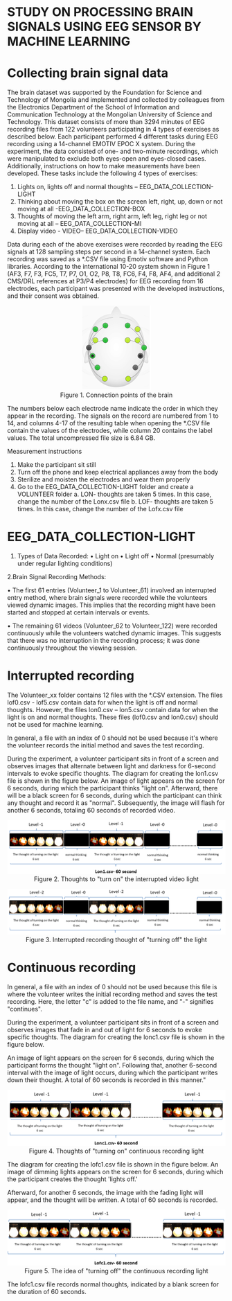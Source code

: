 <meta name="google-site-verification" content="869zrAWcixtFpmJrduAzwYjvY05aqfGGC_UyPIiF1IY" />

# STUDY ON PROCESSING BRAIN SIGNALS USING EEG SENSOR BY MACHINE LEARNING

# Collecting brain signal data

The brain dataset was supported by the Foundation for Science and Technology of Mongolia and implemented and collected by colleagues from the Electronics Department of the School of Information and Communication Technology at the Mongolian University of Science and Technology.
This dataset consists of more than 3294 minutes of EEG recording files from 122 volunteers participating in 4 types of exercises as described below. Each participant performed 4 different tasks during EEG recording using a 14-channel EMOTIV EPOC X system. During the experiment, the data consisted of one- and two-minute recordings, which were manipulated to exclude both eyes-open and eyes-closed cases. Additionally, instructions on how to make measurements have been developed. These tasks include the following 4 types of exercises:

1.	Lights on, lights off and normal thoughts – EEG_DATA_COLLECTION-LIGHT
2.	Thinking about moving the box on the screen left, right, up, down or not moving at all -EEG_DATA_COLLECTION-BOX
3.	Thoughts of moving the left arm, right arm, left leg, right leg or not moving at all – EEG_DATA_COLLECTION-MI
4.	Display video - VIDEO– EEG_DATA_COLLECTION-VIDEO

Data during each of the above exercises were recorded by reading the EEG signals at 128 sampling steps per second in a 14-channel system. Each recording was saved as a *.CSV file using Emotiv software and Python libraries. According to the international 10-20 system shown in Figure 1 (AF3, F7, F3, FC5, T7, P7, O1, O2, P8, T8, FC6, F4, F8, AF4, and additional 2 CMS/DRL references at P3/P4 electrodes) for EEG recording from 16 electrodes, each participant was presented with the developed instructions, and their consent was obtained.



<p align="center">
  <img src="Images/fig1.png" /> <br />
	Figure 1. Connection points of the brain
</p>


The numbers below each electrode name indicate the order in which they appear in the recording. The signals on the record are numbered from 1 to 14, and columns 4-17 of the resulting table when opening the *.CSV file contain the values of the electrodes, while column 20 contains the label values. The total uncompressed file size is 6.84 GB.
 
Measurement instructions

1.	Make the participant sit still
2.	Turn off the phone and keep electrical appliances away from the body
3.	Sterilize and moisten the electrodes and wear them properly
4.	Go to the EEG_DATA_COLLECTION-LIGHT folder and create a VOLUNTEER folder
	a.	LON- thoughts are taken 5 times. In this case, change the number of the Lonx.csv file
	b.	LOF- thoughts are taken 5 times. In this case, change the number of the Lofx.csv file


# EEG_DATA_COLLECTION-LIGHT

1. Types of Data Recorded:
• Light on
• Light off
• Normal (presumably under regular lighting conditions)


2.Brain Signal Recording Methods:

• The first 61 entries (Volunteer_1 to Volunteer_61) involved an interrupted entry method, where brain signals were recorded while the volunteers viewed dynamic images. This implies that the recording might have been started and stopped at certain intervals or events.
 
 • The remaining 61 videos (Volunteer_62 to Volunteer_122) were recorded continuously while the volunteers watched dynamic images. This suggests that there was no interruption in the recording process; it was done continuously throughout the viewing session.

# Interrupted recording

The Volunteer_xx folder contains 12 files with the *.CSV extension. The files lof0.csv - lof5.csv contain data for when the light is off and normal thoughts. However, the files lon0.csv – lon5.csv contain data for when the light is on and normal thoughts. These files (lof0.csv and lon0.csv) should not be used for machine learning. 

In general, a file with an index of 0 should not be used because it's where the volunteer records the initial method and saves the test recording. 

During the experiment, a volunteer participant sits in front of a screen and observes images that alternate between light and darkness for 6-second intervals to evoke specific thoughts. The diagram for creating the lon1.csv file is shown in the figure below. An image of light appears on the screen for 6 seconds, during which the participant thinks "light on". 
Afterward, there will be a black screen for 6 seconds, during which the participant can think any thought and record it as "normal". Subsequently, the image will flash for another 6 seconds, totaling 60 seconds of recorded video.







<p align="center">
  <img src="Images/fig2.png" /> <br />
	Figure 2. Thoughts to "turn on" the interrupted video light
</p>









<p align="center">
  <img src="Images/fig3.png" /> <br />
	Figure 3. Interrupted recording thought of "turning off" the light
</p>




# Continuous recording

In general, a file with an index of 0 should not be used because this file is where the volunteer writes the initial recording method and saves the test recording. Here, the letter "c" is added to the file name, and "-" signifies "continues". 

During the experiment, a volunteer participant sits in front of a screen and observes images that fade in and out of light for 6 seconds to evoke specific thoughts. The diagram for creating the lonc1.csv file is shown in the figure below. 

An image of light appears on the screen for 6 seconds, during which the participant forms the thought "light on". Following that, another 6-second interval with the image of light occurs, during which the participant writes down their thought. A total of 60 seconds is recorded in this manner."






<p align="center">
  <img src="Images/fig4.png" /> <br />
	Figure 4. Thoughts of "turning on" continuous recording light
</p>



The diagram for creating the lofc1.csv file is shown in the figure below. An image of dimming lights appears on the screen for 6 seconds, during which the participant creates the thought 'lights off.' 

Afterward, for another 6 seconds, the image with the fading light will appear, and the thought will be written. A total of 60 seconds is recorded.






<p align="center">
  <img src="Images/fig5.png" /> <br />
	Figure 5. The idea of "turning off" the continuous recording light
</p>

The lofc1.csv file records normal thoughts, indicated by a blank screen for the duration of 60 seconds.




